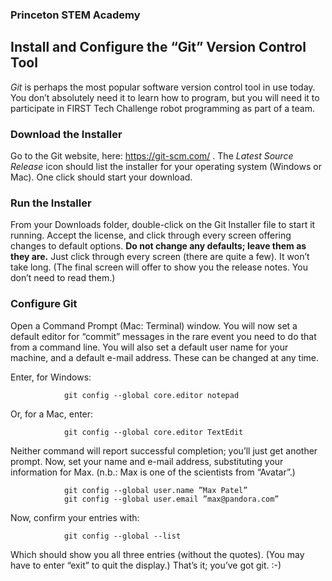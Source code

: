 ### Princeton STEM Academy

## Install and Configure the “Git” Version Control Tool

_Git_ is perhaps the most popular software version control tool in use today.  You don’t absolutely need it to learn how to program, but you will need it to participate in FIRST Tech Challenge robot programming as part of a team.

### Download the Installer

Go to the Git website, here: https://git-scm.com/ .  The _Latest Source Release_ icon should list the installer for your operating system (Windows or Mac).  One click should start your download.

### Run the Installer

From your Downloads folder, double-click on the Git Installer file to start it running.  Accept the license, and click through every screen offering changes to default options.  **Do not change any defaults; leave them as they are.**  Just click through every screen (there are quite a few).  It won’t take long.  (The final screen will offer to show you the release notes.  You don’t need to read them.)

### Configure Git

Open a Command Prompt (Mac: Terminal) window.  You will now set a default editor for “commit” messages in the rare event you need to do that from a command line.  You will also set a default user name for your machine, and a default e-mail address.  These can be changed at any time.

Enter, for Windows:

                git config --global core.editor notepad
                

Or, for a Mac, enter:

                git config --global core.editor TextEdit

Neither command will report successful completion; you’ll just get another prompt.  Now, set your name and e-mail address, substituting your information for Max.  (n.b.: Max is one of the scientists from “Avatar”.)

                git config --global user.name ”Max Patel”
                git config --global user.email ”max@pandora.com”

Now, confirm your entries with:

                git config --global --list

Which should show you all three entries (without the quotes).  (You may have to enter “exit” to quit the display.)  That’s it; you’ve got git.  :-)
